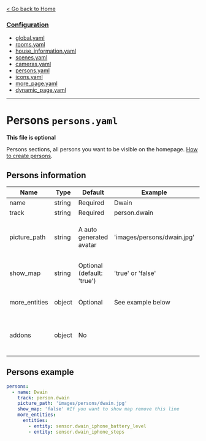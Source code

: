 [< Go back to Home](../index.md)

### [Configuration](index.md)
* [global.yaml](global.md)
* [rooms.yaml](rooms.md)
* [house_information.yaml](house_information.md)
* [scenes.yaml](scenes.md)
* [cameras.yaml](cameras.md)
* [persons.yaml](persons.md)
* [icons.yaml](icons.md)
* [more_page.yaml](more_page.md)
* [dynamic_page.yaml](dynamic_page.md)

---

# Persons `persons.yaml`

**This file is optional**

Persons sections, all persons you want to be visible on the homepage. [How to create persons](https://www.home-assistant.io/integrations/person/).

## Persons information

| Name | Type | Default | Example | Description |
|--------------|--------|-------------------------|-------------------------------------------------------|------------------------------------------------|
| name | string | Required | Dwain | Name of person |
| track | string | Required | person.dwain | Person entity |
| picture_path | string | A auto generated avatar | 'images/persons/dwain.jpg' | Path to person picture (Place this in your `www/images/persons` folder) |
| show_map | string | Optional (default: 'true') | 'true' or 'false' | If you want to show map of device tracker on person page |
| more_entities | object | Optional | See example below | If you want to show some more entities on person page.
| addons              | object | No       |                               | Persons support addons, they are called *persons addons.* [Read more here](../addons/persons.md). |


## Persons example
```YAML
persons: 
  - name: Dwain
    track: person.dwain
    picture_path: 'images/persons/dwain.jpg'
    show_map: 'false' #If you want to show map remove this line
    more_entities:
      entities:
        - entity: sensor.dwain_iphone_battery_level
        - entity: sensor.dwain_iphone_steps
```    